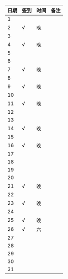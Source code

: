 日期|签到|时间|备注|
:---------------|:---------------|:---------------|:---------------
1||||
2|√|晚||
3||||
4|√|晚||
5||||
6||||
7|√|晚||
8||||
9|√|晚||
10||||
11|√|晚||
12||||
13||||
14|√|晚||
15||||
16|√|晚||
17||||
18||||
19||||
20||||
21|√|晚||
22||||
23|√|晚||
24||||
25|√|晚||
26|√|六||
27||||
28||||
29||||
30||||
31||||
